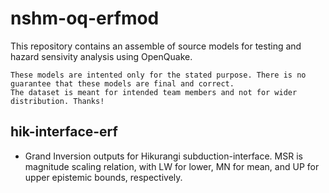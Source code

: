 # nshm-oq-erfmod
This repository contains an assemble of source models for testing and hazard sensivity analysis using OpenQuake. 

```
These models are intented only for the stated purpose. There is no guarantee that these models are final and correct. 
The dataset is meant for intended team members and not for wider distribution. Thanks!
```

## hik-interface-erf 
- Grand Inversion outputs for Hikurangi subduction-interface. MSR is magnitude scaling relation, with LW for lower, MN for mean, and UP for upper epistemic bounds, respectively.

